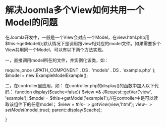 # 解决Joomla多个View如何共用一个Model的问题

在Joomla开发中，一般是一个View会对应一个Model，在view.html.php用$this->getModel();默认情况下是调用跟view相对应的model文件。如果需要多个View共用同一个Model，可以有以下两个方法实现。


一，直接调用model所在的文件，并实例化该类，如：

require_once (JPATH_COMPONENT . DS . 'models' . DS . 'example.php' );
$model = new ExampleModelExample();

二，在controller里应用，如：
在controller.php的display()的函数中加入以下代码：
function display($cache=false){
$view =& JRequest::getVar('view', 'example');
$model = $this->getModel('example1');//在controller中是可以读取该组件下的任意model；
$view = $this->getView($view,'html');
$view -> setModel($model,true);
parent::display($cache);

}